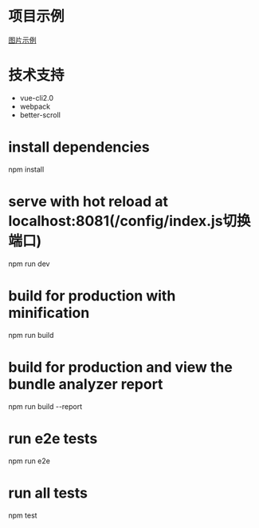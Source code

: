 
# 项目示例
[图片示例](https://github.com/AntonySufer/vue-cli-yidian/blob/master/static/exp/1.jpg)

# 技术支持
- vue-cli2.0
- webpack
- better-scroll

# install dependencies
npm install

# serve with hot reload at localhost:8081(/config/index.js切换端口)
npm run dev

# build for production with minification
npm run build

# build for production and view the bundle analyzer report
npm run build --report

# run e2e tests
npm run e2e

# run all tests
npm test
